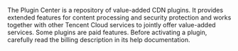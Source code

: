 The Plugin Center is a repository of value-added CDN plugins. It provides extended features for content processing and security protection and works together with other Tencent Cloud services to jointly offer value-added services. Some plugins are paid features. Before activating a plugin, carefully read the billing description in its help documentation.
